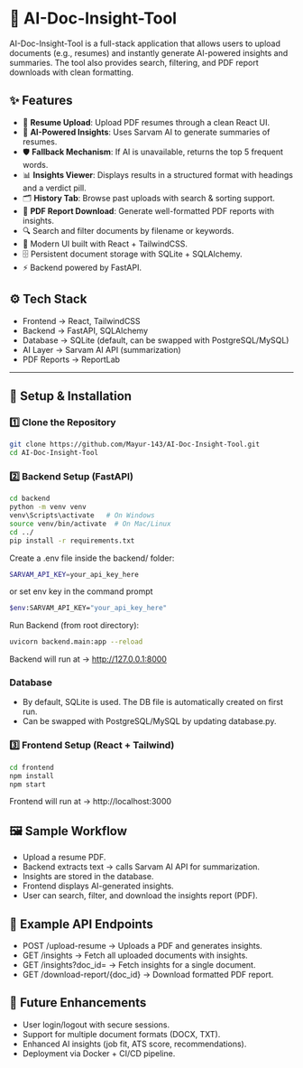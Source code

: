 # 📄 AI-Doc-Insight-Tool  

AI-Doc-Insight-Tool is a full-stack application that allows users to upload documents (e.g., resumes) and instantly generate AI-powered insights and summaries. The tool also provides search, filtering, and PDF report downloads with clean formatting. 

## ✨ Features
- 🚀 **Resume Upload**: Upload PDF resumes through a clean React UI.  
- 🤖 **AI-Powered Insights**: Uses Sarvam AI to generate summaries of resumes.  
- 🛡 **Fallback Mechanism**: If AI is unavailable, returns the top 5 frequent words.  
- 📊 **Insights Viewer**: Displays results in a structured format with headings and a verdict pill.  
- 🗂 **History Tab**: Browse past uploads with search & sorting support.  
- 📑 **PDF Report Download**: Generate well-formatted PDF reports with insights.
- 🔍 Search and filter documents by filename or keywords.
- 🎨 Modern UI built with React + TailwindCSS.
- 🗄 Persistent document storage with SQLite + SQLAlchemy.
- ⚡ Backend powered by FastAPI.

## ⚙️ Tech Stack
- Frontend → React, TailwindCSS
- Backend → FastAPI, SQLAlchemy
- Database → SQLite (default, can be swapped with PostgreSQL/MySQL)
- AI Layer → Sarvam AI API (summarization)
- PDF Reports → ReportLab
---

## 🔧 Setup & Installation

### 1️⃣ Clone the Repository
```bash
git clone https://github.com/Mayur-143/AI-Doc-Insight-Tool.git
cd AI-Doc-Insight-Tool
```
### 2️⃣ Backend Setup (FastAPI)
```bash
cd backend
python -m venv venv
venv\Scripts\activate   # On Windows
source venv/bin/activate  # On Mac/Linux
cd ../
pip install -r requirements.txt
```
Create a .env file inside the backend/ folder:
```bash
SARVAM_API_KEY=your_api_key_here
```
or set env key in the command prompt
```bash
$env:SARVAM_API_KEY="your_api_key_here"
```
Run Backend (from root directory): 
```bash
uvicorn backend.main:app --reload
```
Backend will run at → http://127.0.0.1:8000
### Database
- By default, SQLite is used. The DB file is automatically created on first run.
- Can be swapped with PostgreSQL/MySQL by updating database.py.

### 3️⃣ Frontend Setup (React + Tailwind)
```bash
cd frontend
npm install
npm start
```
Frontend will run at → http://localhost:3000

## 🖼 Sample Workflow
- Upload a resume PDF.
- Backend extracts text → calls Sarvam AI API for summarization.
- Insights are stored in the database.
- Frontend displays AI-generated insights.
- User can search, filter, and download the insights report (PDF).

## 📂 Example API Endpoints
- POST /upload-resume → Uploads a PDF and generates insights.
- GET /insights → Fetch all uploaded documents with insights.
- GET /insights?doc_id=<id> → Fetch insights for a single document.
- GET /download-report/{doc_id} → Download formatted PDF report.

## 🌟 Future Enhancements
- User login/logout with secure sessions.
- Support for multiple document formats (DOCX, TXT).
- Enhanced AI insights (job fit, ATS score, recommendations).
- Deployment via Docker + CI/CD pipeline.
